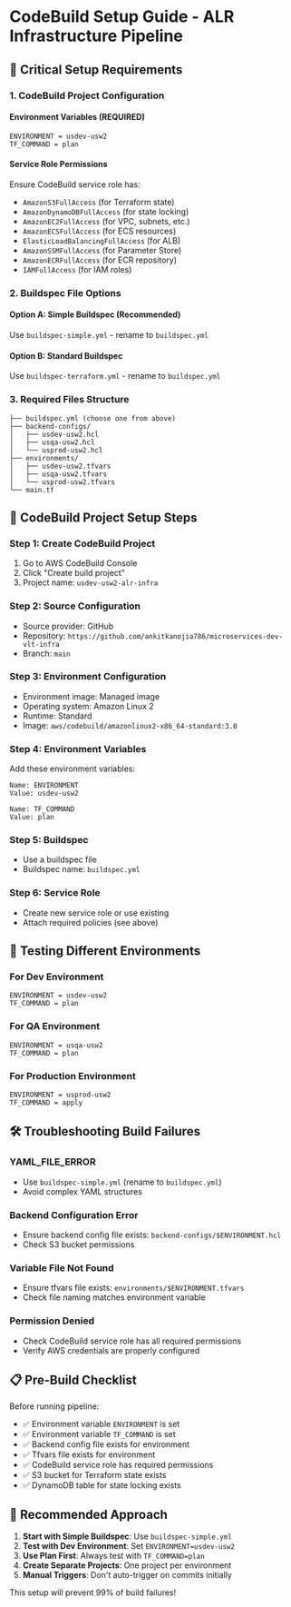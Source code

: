 # CodeBuild Setup Guide - ALR Infrastructure Pipeline

## 🚨 **Critical Setup Requirements**

### **1. CodeBuild Project Configuration**

#### **Environment Variables (REQUIRED)**
```
ENVIRONMENT = usdev-usw2
TF_COMMAND = plan
```

#### **Service Role Permissions**
Ensure CodeBuild service role has:
- `AmazonS3FullAccess` (for Terraform state)
- `AmazonDynamoDBFullAccess` (for state locking)
- `AmazonEC2FullAccess` (for VPC, subnets, etc.)
- `AmazonECSFullAccess` (for ECS resources)
- `ElasticLoadBalancingFullAccess` (for ALB)
- `AmazonSSMFullAccess` (for Parameter Store)
- `AmazonECRFullAccess` (for ECR repository)
- `IAMFullAccess` (for IAM roles)

### **2. Buildspec File Options**

#### **Option A: Simple Buildspec (Recommended)**
Use `buildspec-simple.yml` - rename to `buildspec.yml`

#### **Option B: Standard Buildspec**  
Use `buildspec-terraform.yml` - rename to `buildspec.yml`

### **3. Required Files Structure**
```
├── buildspec.yml (choose one from above)
├── backend-configs/
│   ├── usdev-usw2.hcl
│   ├── usqa-usw2.hcl
│   └── usprod-usw2.hcl
├── environments/
│   ├── usdev-usw2.tfvars
│   ├── usqa-usw2.tfvars
│   └── usprod-usw2.tfvars
└── main.tf
```

## 🔧 **CodeBuild Project Setup Steps**

### **Step 1: Create CodeBuild Project**
1. Go to AWS CodeBuild Console
2. Click "Create build project"
3. Project name: `usdev-usw2-alr-infra`

### **Step 2: Source Configuration**
- Source provider: GitHub
- Repository: `https://github.com/ankitkanojia786/microservices-dev-vlt-infra`
- Branch: `main`

### **Step 3: Environment Configuration**
- Environment image: Managed image
- Operating system: Amazon Linux 2
- Runtime: Standard
- Image: `aws/codebuild/amazonlinux2-x86_64-standard:3.0`

### **Step 4: Environment Variables**
Add these environment variables:
```
Name: ENVIRONMENT
Value: usdev-usw2

Name: TF_COMMAND  
Value: plan
```

### **Step 5: Buildspec**
- Use a buildspec file
- Buildspec name: `buildspec.yml`

### **Step 6: Service Role**
- Create new service role or use existing
- Attach required policies (see above)

## 🚀 **Testing Different Environments**

### **For Dev Environment**
```
ENVIRONMENT = usdev-usw2
TF_COMMAND = plan
```

### **For QA Environment**
```
ENVIRONMENT = usqa-usw2
TF_COMMAND = plan
```

### **For Production Environment**
```
ENVIRONMENT = usprod-usw2
TF_COMMAND = apply
```

## 🛠️ **Troubleshooting Build Failures**

### **YAML_FILE_ERROR**
- Use `buildspec-simple.yml` (rename to `buildspec.yml`)
- Avoid complex YAML structures

### **Backend Configuration Error**
- Ensure backend config file exists: `backend-configs/$ENVIRONMENT.hcl`
- Check S3 bucket permissions

### **Variable File Not Found**
- Ensure tfvars file exists: `environments/$ENVIRONMENT.tfvars`
- Check file naming matches environment variable

### **Permission Denied**
- Check CodeBuild service role has all required permissions
- Verify AWS credentials are properly configured

## 📋 **Pre-Build Checklist**

Before running pipeline:
- ✅ Environment variable `ENVIRONMENT` is set
- ✅ Environment variable `TF_COMMAND` is set  
- ✅ Backend config file exists for environment
- ✅ Tfvars file exists for environment
- ✅ CodeBuild service role has required permissions
- ✅ S3 bucket for Terraform state exists
- ✅ DynamoDB table for state locking exists

## 🎯 **Recommended Approach**

1. **Start with Simple Buildspec**: Use `buildspec-simple.yml`
2. **Test with Dev Environment**: Set `ENVIRONMENT=usdev-usw2`
3. **Use Plan First**: Always test with `TF_COMMAND=plan`
4. **Create Separate Projects**: One project per environment
5. **Manual Triggers**: Don't auto-trigger on commits initially

This setup will prevent 99% of build failures!